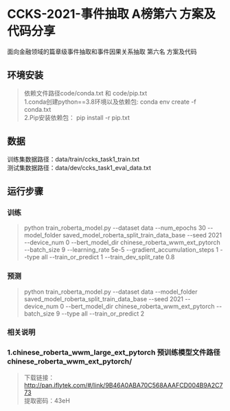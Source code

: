 # CCKS-2021-事件抽取 A榜第六 方案及代码分享

面向金融领域的篇章级事件抽取和事件因果关系抽取 第六名 方案及代码

## 环境安装
> 依赖文件路径code/conda.txt  和  code/pip.txt <br/>
> 1.conda创建python==3.8环境以及依赖包:  conda env create -f conda.txt <br/>
> 2.Pip安装依赖包： pip install -r pip.txt <br/>


## 数据
训练集数据路径：data/train/ccks_task1_train.txt <br/>
测试集数据路径：data/dev/ccks_task1_eval_data.txt <br/>

## 运行步骤
### 训练
> python train_roberta_model.py  --dataset data --num_epochs 30 --model_folder saved_model_roberta_split_train_data_base --seed 2021 --device_num 0 --bert_model_dir chinese_roberta_wwm_ext_pytorch --batch_size 9 --learning_rate 5e-5 --gradient_accumulation_steps 1 --type all --train_or_predict 1 --train_dev_split_rate 0.8
### 预测
> python train_roberta_model.py  --dataset data --model_folder saved_model_roberta_split_train_data_base --seed 2021 --device_num 0 --bert_model_dir chinese_roberta_wwm_ext_pytorch --batch_size 9 --type all --train_or_predict 2
### 相关说明
### 1.chinese_roberta_wwm_large_ext_pytorch 预训练模型文件路径 chinese_roberta_wwm_ext_pytorch/
> 下载链接： <br/>
http://pan.iflytek.com/#/link/9B46A0ABA70C568AAAFCD004B9A2C773 <br/>
提取密码：43eH <br/>
